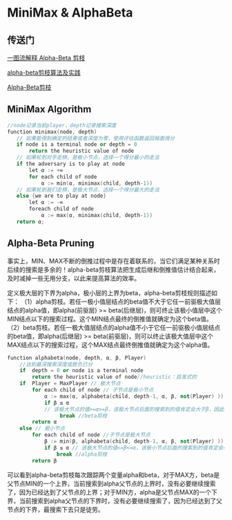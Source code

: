# MiniMax & AlphaBeta

## 传送门

[一图流解释 Alpha-Beta 剪枝](https://www.7forz.com/3211/)

[alpha-beta剪枝算法及实践](https://blog.csdn.net/qq_31615919/article/details/79681063)

[Alpha-Beta剪枝](https://blog.csdn.net/tangchenyi/article/details/22925957)

## MiniMax Algorithm

```cpp
//node记录当前player，depth记录搜索深度
function minimax(node, depth) 
   // 如果能得到确定的结果或者深度为零，使用评估函数返回局面得分
   if node is a terminal node or depth = 0
       return the heuristic value of node
   // 如果轮到对手走棋，是极小节点，选择一个得分最小的走法
   if the adversary is to play at node
       let α := +∞
       for each child of node
           α := min(α, minimax(child, depth-1))
   // 如果轮到我们走棋，是极大节点，选择一个得分最大的走法
   else {we are to play at node}
       let α := -∞
       foreach child of node
           α := max(α, minimax(child, depth-1))
   return α;
```

## Alpha-Beta Pruning

事实上，MIN、MAX不断的倒推过程中是存在着联系的，当它们满足某种关系时后续的搜索是多余的！alpha-beta剪枝算法把生成后继和倒推值估计结合起来，及时减掉一些无用分支，以此来提高算法的效率。

定义极大层的下界为alpha，极小层的上界为beta，alpha-beta剪枝规则描述如下：
（1）alpha剪枝。若任一极小值层结点的beta值不大于它任一前驱极大值层结点的alpha值，即alpha(前驱层) >= beta(后继层)，则可终止该极小值层中这个MIN结点以下的搜索过程。这个MIN结点最终的倒推值就确定为这个beta值。
（2）beta剪枝。若任一极大值层结点的alpha值不小于它任一前驱极小值层结点的beta值，即alpha(后继层) >= beta(前驱层)，则可以终止该极大值层中这个MAX结点以下的搜索过程，这个MAX结点最终倒推值就确定为这个alpha值。

```cpp
function alphabeta(node, depth, α, β, Player)
    //达到最深搜索深度或胜负已分         
    if  depth = 0 or node is a terminal node
        return the heuristic value of node//heuristic：启发式的
    if  Player = MaxPlayer // 极大节点
        for each child of node // 子节点是极小节点
            α := max(α, alphabeta(child, depth-1, α, β, not(Player) ))   
            if β ≤ α 
            // 该极大节点的值>=α>=β，该极大节点后面的搜索到的值肯定会大于β，因此不会被其上层的极小节点所选用了。对于根节点，β为正无穷
                 break //beta剪枝                        
        return α
    else // 极小节点
        for each child of node //子节点是极大节点
            β := min(β, alphabeta(child, depth-1, α, β, not(Player) )) // 极小节点
            if β ≤ α // 该极大节点的值<=β<=α，该极小节点后面的搜索到的值肯定会小于α，因此不会被其上层的极大节点所选用了。对于根节点，α为负无穷
                break //alpha剪枝
        return β 
```

可以看到alpha-beta剪枝每次跟踪两个变量alpha和beta，对于MAX方，beta是父节点MIN的一个上界，当前搜索到alpha父节点的上界时，没有必要继续搜索了，因为已经达到了父节点的上界；对于MIN方，alpha是父节点MAX的一个下界，当前搜索到alpha父节点的下界时，没有必要继续搜索了，因为已经达到了父节点的下界，最搜索下去只是徒劳。

